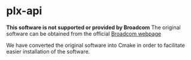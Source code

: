 # plx-api
**This software is not supported or provided by Broadcom**
The original software can be obtained from the official [Broadcom webpage](https://www.broadcom.com/products/pcie-switches-bridges/software-dev-kit)

We have converted the original software into Cmake in order to facilitate easier installation of the software.